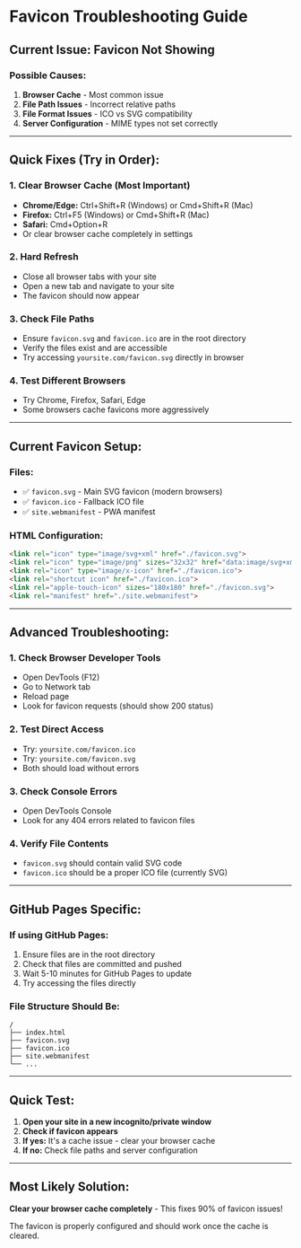 # Favicon Troubleshooting Guide

## Current Issue: Favicon Not Showing

### Possible Causes:
1. **Browser Cache** - Most common issue
2. **File Path Issues** - Incorrect relative paths
3. **File Format Issues** - ICO vs SVG compatibility
4. **Server Configuration** - MIME types not set correctly

---

## Quick Fixes (Try in Order):

### **1. Clear Browser Cache (Most Important)**
- **Chrome/Edge:** Ctrl+Shift+R (Windows) or Cmd+Shift+R (Mac)
- **Firefox:** Ctrl+F5 (Windows) or Cmd+Shift+R (Mac)
- **Safari:** Cmd+Option+R
- Or clear browser cache completely in settings

### **2. Hard Refresh**
- Close all browser tabs with your site
- Open a new tab and navigate to your site
- The favicon should now appear

### **3. Check File Paths**
- Ensure `favicon.svg` and `favicon.ico` are in the root directory
- Verify the files exist and are accessible
- Try accessing `yoursite.com/favicon.svg` directly in browser

### **4. Test Different Browsers**
- Try Chrome, Firefox, Safari, Edge
- Some browsers cache favicons more aggressively

---

## Current Favicon Setup:

### **Files:**
- ✅ `favicon.svg` - Main SVG favicon (modern browsers)
- ✅ `favicon.ico` - Fallback ICO file
- ✅ `site.webmanifest` - PWA manifest

### **HTML Configuration:**
```html
<link rel="icon" type="image/svg+xml" href="./favicon.svg">
<link rel="icon" type="image/png" sizes="32x32" href="data:image/svg+xml,...">
<link rel="icon" type="image/x-icon" href="./favicon.ico">
<link rel="shortcut icon" href="./favicon.ico">
<link rel="apple-touch-icon" sizes="180x180" href="./favicon.svg">
<link rel="manifest" href="./site.webmanifest">
```

---

## Advanced Troubleshooting:

### **1. Check Browser Developer Tools**
- Open DevTools (F12)
- Go to Network tab
- Reload page
- Look for favicon requests (should show 200 status)

### **2. Test Direct Access**
- Try: `yoursite.com/favicon.ico`
- Try: `yoursite.com/favicon.svg`
- Both should load without errors

### **3. Check Console Errors**
- Open DevTools Console
- Look for any 404 errors related to favicon files

### **4. Verify File Contents**
- `favicon.svg` should contain valid SVG code
- `favicon.ico` should be a proper ICO file (currently SVG)

---

## GitHub Pages Specific:

### **If using GitHub Pages:**
1. Ensure files are in the root directory
2. Check that files are committed and pushed
3. Wait 5-10 minutes for GitHub Pages to update
4. Try accessing the files directly

### **File Structure Should Be:**
```
/
├── index.html
├── favicon.svg
├── favicon.ico
├── site.webmanifest
└── ...
```

---

## Quick Test:

1. **Open your site in a new incognito/private window**
2. **Check if favicon appears**
3. **If yes:** It's a cache issue - clear your browser cache
4. **If no:** Check file paths and server configuration

---

## Most Likely Solution:

**Clear your browser cache completely** - This fixes 90% of favicon issues!

The favicon is properly configured and should work once the cache is cleared.
